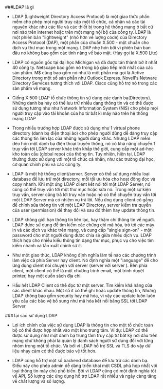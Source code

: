 ###LDAP là gì
- LDAP (Lightweight Directory Access Protocol) là một giao thức phần mềm cho phép mọi người truy cập một tổ chức, cá nhân và các tài nguyên khác như các file và các thiết bị trong hệ thống mạng ở bất cứ nơi nào trên internet hoặc trên một mạng nội bộ của công ty. LDAP là một phiên bản "lightweight" (nhỏ hơn về lượng code) của Directory Access Protocol (DAP), một phần của chuẩn X.500 - một chuẩn cho dịch vụ thư mục trong một mạng. LDAP nhẹ hơn bởi vì phiên bản ban đâu nó không bao gồm các tính năng về bảo mật. (Hay gọi là X.500 Lite)

- LDAP có nguồn gốc tại đại học Michigan và đã được tán thành bở ít nhất 40 công ty. Netscape bao gồm nó trong bộ giao tiếp mới nhất của các sản phầm. M$ cũng bao gồm nó như là một phần mà gọi là Active Directory trong một số sản phần như Outlook Express. Novell's Netware Directory Services tương thích với LDAP. Cisco cũng hỗ trợ nó trong các sản phẩm về mạng.

- Giống X.500 LDAP tổ chức thông tin sử dụng các danh bạ(Directory). Những danh bạ này có thể lưu trữ nhiều dạng thông tin và có thể được sử dụng tương như như Network Information System (NIS) cho phép mọi người truy cập vào tài khoản của họ từ bất kì máy nào trên hệ thống mạng LDAP

- Trong nhiều trường hợp LDAP được sử dụng như 1 virtual phone directory (danh bạ điện thoại ảo) cho phép người dùng dễ dàng truy cập các thông tin liên lạc của những người dùng khác. Nhưng LDAP mềm dẻo hơn một danh bạ điện thoại truyền thống, nó có khả năng chuyển 1 truy vấn tới LDAP server khác trên khắp thế giới, cung cấp một ad-hoc kho toàn cầu (global repo) của thông tin. Tuy nhiên, hiện tại, LDAP thường được sử dụng với một tổ chức cá nhân, như các trường đại học, cơ quan chính phủ và các công ty.

- LDAP là một hệ thống client/server. Server có thể sử dụng nhiều loại database để lưu trữ một directory, mỗi tối ưu hóa cho hoạt động đọc và copy nhanh. Khi một ứng LDAP client kết nối tới một LDAP Server, nó cũng có thể truy vấn tới một thư mục hoặc sửa nó. Trong một sự kiện truy vấn, server cũng trả lời truy vấn hoặc nó có thể chuyển truy vấn tới một LDAP Server mà có nhiệm vụ trả lời. Nếu ứng dụng client có gắng để chỉnh sửa thông tin với một LDAP Directory, server kiểm tra quyền của user (permission) để thay đổi và sau đó thêm hay update thông tin.

- LDAP không giới hạn thông tin liên lạc, hay thậm chí thông tin về người. LDAP được sử dụng để tìm kiếm các chứng chỉ mã hóa, trỏ tới các máy in và các dịch vụ khác trên mạng, và cung cấp "single sign-on" - một password cho một người dùng được chia sẻ giữa nhiều dịch vụ. LDAP thích hợp cho nhiều kiểu thông tin dạng thư mục, phục vụ cho việc tìm kiếm nhanh và tần xuất chỉnh sử ít.


- Như một giao thức, LDAP không định nghĩa làm tế nào các chương trình làm việc cả phía Server hay client. Nó định nghĩa một "language" để cho ứng dụng client nói chuyện với server (server với server ). Bên phía client, một client có thể là một chương trình email, một trình duyệt printer, hay một cuốn sách địa chỉ.

- Hầu hết LDAP Client có thể đọc từ một server. Tìm kiếm khả năng của các client khác nhau. Một số ít có thể ghi hoặc update thông tin, Nhưng LDAP không bao gồm security hay mã hóa, vì vậy các update luôn luôn yêu cầu các bảo vệ bổ sung như mã hóa kết nối bằng SSL tới LDAP Server

<!-- - LDAP cũng định nghĩa:
  - Permission: đc đặt bởi admin để cho phép chỉ những người nhất định được truy cập tới LDAP Database và tùy chọn giữ các dữ liệu nhất định private.
  - Schema: Một cách để mô tả định dạng và thuộc tính của dữ liệu trên server. Ví dụ: Một schema vào một LDAP server có thể được nghĩa một loại mục nhập "groovyPerson" có các thuộc tính "instantMessageAddress" và "cofeeRoastPreference". Các thuộc tính bình thường là name, email address, ...  -->


###Tại sao sử dụng LDAP

- Lợi ích chính của việc sử dụng LDAP là thông tin cho một tổ chức toàn bộ có thể được hợp nhất vào một kho trung tâm. Ví dụ: LDAP có thể được sử dụng như một danh bạ trung tâm truy cập từ bất kỳ nơi đâu trên mạng chứ không phải là quản lý danh sách người sử dụng đối với từng nhóm trong một tổ chức. Và bởi vì LDAP hỗ trợ SSL và TLS do vậy dữ liệu nhạy cảm có thể được bảo vệ tốt hơn.

- LDAP cũng hỗ trợ một số backend database để lưu trữ các danh bạ. Điều này cho phép admin dễ dàng triển khai một CSDL phù hợp nhất với loại thông tin máy chủ phổ biến. Bởi vì LDAP cũng có một định nghĩa tốt về API, Số lượng các ứng dụng hỗ trợ LDAP rất nhiều và ngày càng tăng về chất lượng và số lượng.
